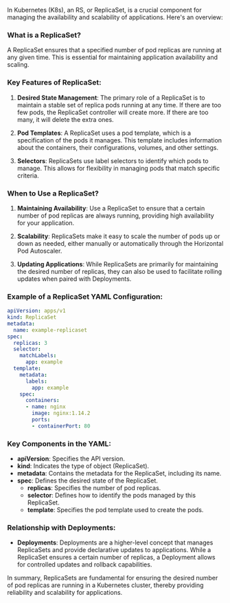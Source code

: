 In Kubernetes (K8s), an RS, or ReplicaSet, is a crucial component for managing the availability and scalability of applications. Here's an overview:

### What is a ReplicaSet?

A ReplicaSet ensures that a specified number of pod replicas are running at any given time. This is essential for maintaining application availability and scaling.

### Key Features of ReplicaSet:

1. **Desired State Management**: The primary role of a ReplicaSet is to maintain a stable set of replica pods running at any time. If there are too few pods, the ReplicaSet controller will create more. If there are too many, it will delete the extra ones.

2. **Pod Templates**: A ReplicaSet uses a pod template, which is a specification of the pods it manages. This template includes information about the containers, their configurations, volumes, and other settings.

3. **Selectors**: ReplicaSets use label selectors to identify which pods to manage. This allows for flexibility in managing pods that match specific criteria.

### When to Use a ReplicaSet?

1. **Maintaining Availability**: Use a ReplicaSet to ensure that a certain number of pod replicas are always running, providing high availability for your application.

2. **Scalability**: ReplicaSets make it easy to scale the number of pods up or down as needed, either manually or automatically through the Horizontal Pod Autoscaler.

3. **Updating Applications**: While ReplicaSets are primarily for maintaining the desired number of replicas, they can also be used to facilitate rolling updates when paired with Deployments.

### Example of a ReplicaSet YAML Configuration:

```yaml
apiVersion: apps/v1
kind: ReplicaSet
metadata:
  name: example-replicaset
spec:
  replicas: 3
  selector:
    matchLabels:
      app: example
  template:
    metadata:
      labels:
        app: example
    spec:
      containers:
      - name: nginx
        image: nginx:1.14.2
        ports:
        - containerPort: 80
```

### Key Components in the YAML:

- **apiVersion**: Specifies the API version.
- **kind**: Indicates the type of object (ReplicaSet).
- **metadata**: Contains the metadata for the ReplicaSet, including its name.
- **spec**: Defines the desired state of the ReplicaSet.
  - **replicas**: Specifies the number of pod replicas.
  - **selector**: Defines how to identify the pods managed by this ReplicaSet.
  - **template**: Specifies the pod template used to create the pods.

### Relationship with Deployments:

- **Deployments**: Deployments are a higher-level concept that manages ReplicaSets and provide declarative updates to applications. While a ReplicaSet ensures a certain number of replicas, a Deployment allows for controlled updates and rollback capabilities.

In summary, ReplicaSets are fundamental for ensuring the desired number of pod replicas are running in a Kubernetes cluster, thereby providing reliability and scalability for applications.
